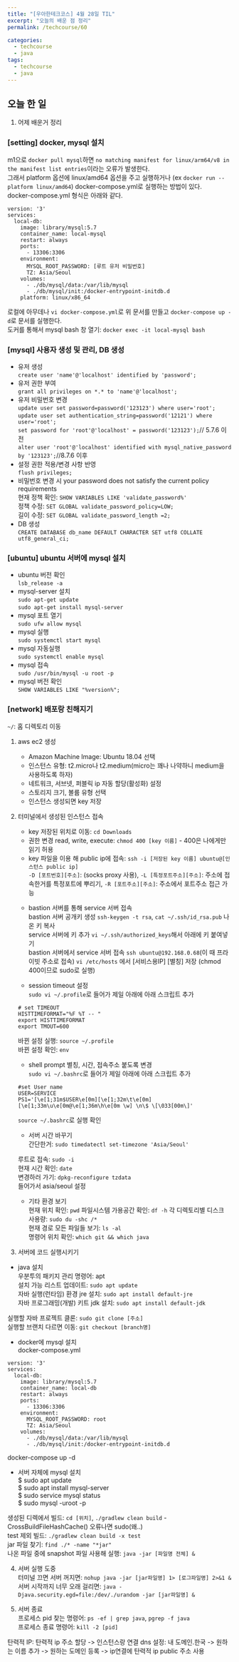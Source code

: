 ```yaml
---
title: "[우아한테크코스] 4월 28일 TIL"
excerpt: "오늘의 배운 점 정리"
permalink: /techcourse/60

categories:
  - techcourse
  - java
tags:
  - techcourse  
  - java
---  
```

## 오늘 한 일  
1. 어제 배운거 정리  

### [setting] docker, mysql 설치  
m1으로 `docker pull mysql`하면 `no matching manifest for linux/arm64/v8 in the manifest list entries`이라는 오류가 발생한다.  
그래서 platform 옵션에 linux/amd64 옵션을 주고 실행하거나 (ex `docker run --platform linux/amd64`) docker-compose.yml로 실행하는 방법이 있다.  
docker-compose.yml 형식은 아래와 같다.  
```
version: '3'
services:
  local-db:
    image: library/mysql:5.7
    container_name: local-mysql
    restart: always
    ports:
      - 13306:3306
    environment:
      MYSQL_ROOT_PASSWORD: [루트 유저 비밀번호]
      TZ: Asia/Seoul
    volumes:
      - ./db/mysql/data:/var/lib/mysql
      - ./db/mysql/init:/docker-entrypoint-initdb.d
    platform: linux/x86_64
```  
로컬에 아무데나 `vi docker-compose.yml`로 위 문서를 만들고 `docker-compose up -d`로 문서를 실행한다.  
도커를 통해서 mysql bash 창 열기: `docker exec -it local-mysql bash`  

### [mysql] 사용자 생성 및 관리, DB 생성  
- 유저 생성  
`create user 'name'@'localhost' identified by 'password';`  
- 유저 권한 부여  
`grant all privileges on *.* to 'name'@'localhost';`  
- 유저 비밀번호 변경  
`update user set password=password('123123') where user='root';`  
`update user set authentication_string=password('12121') where user='root';`  
`set password for 'root'@'localhost' = password('123123');`// 5.7.6 이전  
`alter user 'root'@'localhost' identified with mysql_native_password by '123123';`//8.7.6 이후  
- 설정 권한 적용/변경 사항 반영  
`flush privileges;`   
- 비밀번호 변경 시 your password does not satisfy the current policy requirements  
현재 정책 확인: `SHOW VARIABLES LIKE 'validate_password%'`  
정책 수정: `SET GLOBAL validate_password_policy=LOW;`  
길이 수정: `SET GLOBAL validate_password_length =2;`  
- DB 생성  
`CREATE DATABASE db_name DEFAULT CHARACTER SET utf8 COLLATE utf8_general_ci;`  

### [ubuntu] ubuntu 서버에 mysql 설치  
- ubuntu 버전 확인  
`lsb_release -a`  
- mysql-server 설치  
`sudo apt-get update`  
`sudo apt-get install mysql-server`  
- mysql 포트 열기  
`sudo ufw allow mysql`  
- mysql 실행  
`sudo systemctl start mysql`  
- mysql 자동실행  
`sudo systemctl enable mysql`  
- mysql 접속  
`sudo /usr/bin/mysql -u root -p`  
- mysql 버전 확인  
`SHOW VARIABLES LIKE "%version%";`  

### [network] 배포랑 친해지기  
`~/`: 홈 디렉토리 이동  

1. aws ec2 생성  
    - Amazon Machine Image: Ubuntu 18.04 선택  
    - 인스턴스 유형: t2.micro나 t2.medium(micro는 꽤나 나약하니 medium을 사용하도록 하자)  
    - 네트워크, 서브넷, 퍼블릭 ip 자동 할당(활성화) 설정  
    - 스토리지 크기, 볼륨 유형 선택  
    - 인스턴스 생성되면 key 저장  
2. 터미널에서 생성된 인스턴스 접속  
    - key 저장된 위치로 이동: `cd Downloads`  
    - 권한 변경 read, write, execute: `chmod 400 [key 이름]` - 400은 나에게만 읽기 허용  
    - key 파일을 이용 해 public ip에 접속: `ssh -i [저장된 key 이름] ubuntu@[인스턴스 public ip]`  
    `-D [포트번호][주소]`: (socks proxy 사용), `-L [특정포트주소][주소]`: 주소에 접속한거를 특정포트에 뿌리기, `-R [포트주소][주소]`: 주소에서 포트주소 접근 가능  

    + bastion 서버를 통해 service 서버 접속  
    bastion 서버 공개키 생성 `ssh-keygen -t rsa`, `cat ~/.ssh/id_rsa.pub` 나온 키 복사  
    service 서버에 키 추가 `vi ~/.ssh/authorized_keys`해서 아래에 키 붙여넣기  
    bastion 서버에서 service 서버 접속 `ssh ubuntu@192.168.0.68`(이 때 프라이빗 주소로 접속)
    `vi /etc/hosts` 에서 [서비스용IP] [별칭] 저장 (chmod 400이므로 sudo로 실행)   

    + session timeout 설정  
    `sudo vi ~/.profile`로 들어가 제일 아래에 아래 스크립트 추가  
    ```
    # set TIMEOUT
    HISTTIMEFORMAT="%F %T -- "
    export HISTTIMEFORMAT
    export TMOUT=600
    ```  
    바뀐 설정 실행: `source ~/.profile`  
    바뀐 설정 확인: `env`  

    + shell prompt 별칭, 시간, 접속주소 붙도록 변경  
    `sudo vi ~/.bashrc`로 들어가 제일 아래에 아래 스크립트 추가  
    ```
    #set User name
    USER=SERVICE
    PS1='[\e[1;31m$USER\e[0m][\e[1;32m\t\e[0m][\e[1;33m\u\e[0m@\e[1;36m\h\e[0m \w] \n\$ \[\033[00m\]'
    ```  
    `source ~/.bashrc`로 실행 확인  

    + 서버 시간 바꾸기  
    간단한거: `sudo timedatectl set-timezone 'Asia/Seoul'`  

    루트로 접속: `sudo -i`  
    현재 시간 확인: `date`  
    변경하러 가기: `dpkg-reconfigure tzdata`  
    들어가서 asia/seoul 설정  
    
    + 기타 환경 보기    
    현재 위치 확인: `pwd`
    파일시스템 가용공간 확인: `df -h`
    각 디렉토리별 디스크 사용량: `sudo du -shc /*`  
    현재 경로 모든 파일들 보기: `ls -al`  
    명령어 위치 확인: `which git && which java`  

3. 서버에 코드 실행시키기  
- java 설치  
우분투의 패키지 관리 명령어: apt  
설치 가능 리스트 업데이트: `sudo apt update`  
자바 실행(런타임) 환경 jre 설치: `sudo apt install default-jre`  
자바 프로그래밍(개발) 키트 jdk 설치: `sudo apt install default-jdk`   

실행할 자바 프로젝트 클론: `sudo git clone [주소]`  
실행할 브랜치 다르면 이동: `git checkout [branch명]`  
- docker에 mysql 설치  
docker-compose.yml  
```
version: '3'
services:
  local-db:
    image: library/mysql:5.7
    container_name: local-db
    restart: always
    ports:
      - 13306:3306
    environment:
      MYSQL_ROOT_PASSWORD: root
      TZ: Asia/Seoul
    volumes:
      - ./db/mysql/data:/var/lib/mysql
      - ./db/mysql/init:/docker-entrypoint-initdb.d
```  
docker-compose up -d  
- 서버 자체에 mysql 설치  
$ sudo apt update  
$ sudo apt install mysql-server  
$ sudo service mysql status  
$ sudo mysql -uroot -p  

생성된 디렉에서 빌드: `cd [위치]`, `./gradlew clean build` - CrossBuildFileHashCache() 오류나면 sudo(왜..)    
test 제외 빌드: `./gradlew clean build -x test `  
jar 파일 찾기: `find ./* -name "*jar"`  
나온 파일 중에 snapshot 파일 사용해 실행: `java -jar [파일명 전체] &`  

4. 서버 실행 도중  
터미널 끄면 서버 꺼지면: `nohup java -jar [jar파일명] 1> [로그파일명] 2>&1 &`  
서버 시작까지 너무 오래 걸리면: `java -Djava.security.egd=file:/dev/./urandom -jar [jar파일명] &`  

5. 서버 종료  
프로세스 pid 찾는 명령어: `ps -ef | grep java`, `pgrep -f java`  
프로세스 종료 명령어: `kill -2 [pid]`  

탄력적 IP: 탄력적 ip 주소 할당 -> 인스턴스랑 연결
dns 설정: 내 도메인.한국 -> 원하는 이름 추가 -> 원하는 도메인 등록 -> ip연결에 탄력적 ip public 주소 사용  